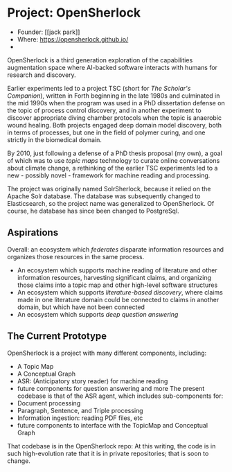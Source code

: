 # Project: OpenSherlock
* Founder: [[jack park]]
* Where:  <https://opensherlock.github.io/>
* 
OpenSherlock is a third generation exploration of the capabilities augmentation space where AI-backed software interacts with humans for research and discovery.

Earlier experiments led to a project TSC (short for *The Scholar's Companion*), written in Forth  beginning in the late 1980s and culminated in the mid 1990s when the program was used in a PhD dissertation defense on the topic of process control discovery, and in another experiment to discover appropriate diving chamber protocols when the topic is anaerobic wound healing. Both projects engaged deep domain model discovery, both in terms of processes, but one in the field of polymer curing, and one strictly in the biomedical domain.

By 2010, just following a defense of a PhD thesis proposal (my own), a goal of which was to use *topic maps* technology to curate online conversations about climate change, a rethinking of the earlier TSC experiments led to a new - possibly novel - framework for machine reading and processing.

The project was originally named SolrSherlock, because it relied on the Apache Solr database. The database was subsequently changed to Elasticsearch, so the project name was generalized to OpenSherlock.  Of course, he database has since been changed to PostgreSql.
## Aspirations
Overall: an ecosystem which *federates* disparate information resources and organizes those resources in the same process.

* An ecosystem which supports  machine reading of literature and other information resources, harvesting significant claims, and organizing those claims into a topic map and other high-level software structures
* An ecosystem which supports *literature-based discovery*, where claims made in one literature domain could be connected to claims in another domain, but which have not been connected
* An ecosystem which supports *deep question answering*

## The Current Prototype
OpenSherlock is a project with many different components, including:
* A Topic Map
* A Conceptual Graph
* ASR: (Anticipatory story reader) for machine reading
* future components for question answering and more
The present codebase is that of the ASR agent, which includes sub-components for:
* Document processing
* Paragraph, Sentence, and Triple processing
* Information ingestion: reading PDF files, etc
* future components to interface with the TopicMap and Conceptual Graph

That codebase is in the OpenSherlock repo:
At this writing, the code is in such high-evolution rate that it is in private repositories; that is soon to change.
